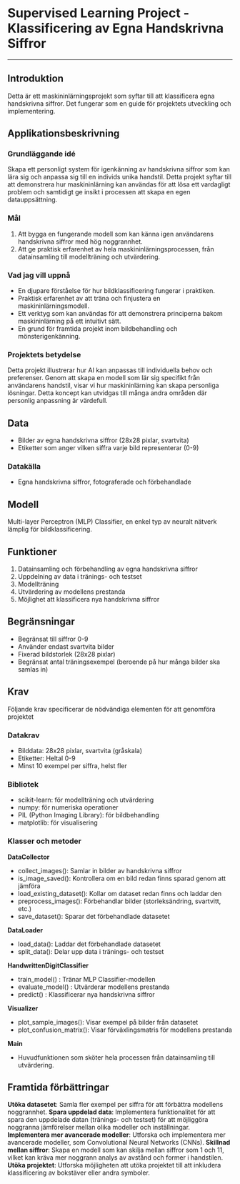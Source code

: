 # Supervised Learning Project - Klassificering av Egna Handskrivna Siffror

---

## Introduktion
Detta är ett maskininlärningsprojekt som syftar till att klassificera egna handskrivna siffror. Det fungerar som en guide för projektets utveckling och implementering.

## Applikationsbeskrivning

### Grundläggande idé
Skapa ett personligt system för igenkänning av handskrivna siffror som kan lära sig och anpassa sig till en individs unika handstil. Detta projekt syftar till att demonstrera hur maskininlärning kan användas för att lösa ett vardagligt problem och samtidigt ge insikt i processen att skapa en egen datauppsättning.

### Mål
1. Att bygga en fungerande modell som kan känna igen användarens handskrivna siffror med hög noggrannhet.
2. Att ge praktisk erfarenhet av hela maskininlärningsprocessen, från datainsamling till modellträning och utvärdering.

### Vad jag vill uppnå
- En djupare förståelse för hur bildklassificering fungerar i praktiken.
- Praktisk erfarenhet av att träna och finjustera en maskininlärningsmodell.
- Ett verktyg som kan användas för att demonstrera principerna bakom maskininlärning på ett intuitivt sätt.
- En grund för framtida projekt inom bildbehandling och mönsterigenkänning.

### Projektets betydelse
Detta projekt illustrerar hur AI kan anpassas till individuella behov och preferenser. Genom att skapa en modell som lär sig specifikt från användarens handstil, visar vi hur maskininlärning kan skapa personliga lösningar. Detta koncept kan utvidgas till många andra områden där personlig anpassning är värdefull.

## Data
- Bilder av egna handskrivna siffror (28x28 pixlar, svartvita)
- Etiketter som anger vilken siffra varje bild representerar (0-9)

### Datakälla
- Egna handskrivna siffror, fotograferade och förbehandlade

## Modell
Multi-layer Perceptron (MLP) Classifier, en enkel typ av neuralt nätverk lämplig för bildklassificering.

## Funktioner
1. Datainsamling och förbehandling av egna handskrivna siffror
2. Uppdelning av data i tränings- och testset
3. Modellträning
4. Utvärdering av modellens prestanda
5. Möjlighet att klassificera nya handskrivna siffror

## Begränsningar
- Begränsat till siffror 0-9
- Använder endast svartvita bilder
- Fixerad bildstorlek (28x28 pixlar)
- Begränsat antal träningsexempel (beroende på hur många bilder ska samlas in)

## Krav
Följande krav specificerar de nödvändiga elementen för att genomföra projektet

### Datakrav
- Bilddata: 28x28 pixlar, svartvita (gråskala)
- Etiketter: Heltal 0-9
- Minst 10 exempel per siffra, helst fler

### Bibliotek
- scikit-learn: för modellträning och utvärdering
- numpy: för numeriska operationer
- PIL (Python Imaging Library): för bildbehandling
- matplotlib: för visualisering

### Klasser och metoder

**DataCollector**
- collect_images(): Samlar in bilder av handskrivna siffror
- is_image_saved(): Kontrollera om en bild redan finns sparad genom att jämföra
- load_existing_dataset(): Kollar om dataset redan finns och laddar den
- preprocess_images(): Förbehandlar bilder (storleksändring, svartvitt, etc.)
- save_dataset(): Sparar det förbehandlade datasetet

**DataLoader**
- load_data(): Laddar det förbehandlade datasetet
- split_data(): Delar upp data i tränings- och testset

**HandwrittenDigitClassifier**
- train_model() : Tränar MLP Classifier-modellen
- evaluate_model() : Utvärderar modellens prestanda
- predict() : Klassificerar nya handskrivna siffror

**Visualizer**
- plot_sample_images(): Visar exempel på bilder från datasetet
- plot_confusion_matrix(): Visar förväxlingsmatris för modellens prestanda

**Main**
- Huvudfunktionen som sköter hela processen från datainsamling till utvärdering.

## Framtida förbättringar
**Utöka datasetet**: Samla fler exempel per siffra för att förbättra modellens noggrannhet.
**Spara uppdelad data**: Implementera funktionalitet för att spara den uppdelade datan (tränings- och testset) för att möjliggöra noggranna jämförelser mellan olika modeller och inställningar.
**Implementera mer avancerade modeller**: Utforska och implementera mer avancerade modeller, som Convolutional Neural Networks (CNNs).
**Skillnad mellan siffror**: Skapa en modell som kan skilja mellan siffror som 1 och 11, vilket kan kräva mer noggrann analys av avstånd och former i handstilen.
**Utöka projektet**: Utforska möjligheten att utöka projektet till att inkludera klassificering av bokstäver eller andra symboler.

